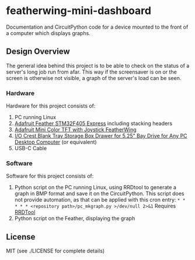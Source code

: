 # featherwing-mini-dashboard

Documentation and CircuitPython code for a device mounted to the front of a computer which displays graphs.

## Design Overview

The general idea behind this project is to be able to check on the status of a server's long job run from afar.  This way if the screensaver is on or the screen is otherwise not visible, a graph of the server's load can be seen.

### Hardware

Hardware for this project consists of:

1. PC running Linux
1. [Adafruit Feather STM32F405 Express](https://www.adafruit.com/product/4382) including stacking headers
1. [Adafruit Mini Color TFT with Joystick FeatherWing](https://www.adafruit.com/product/3321)
1. [I/O Crest Blank Tray Storage Box Drawer for 5.25" Bay Drive for Any PC Desktop Computer](https://amzn.com/B01LY3YDLN) (or equivalent)
1. USB-C Cable

### Software

Software for this project consists of:

1. Python script on the PC running Linux, using RRDtool to generate a graph in BMP format and save it on the CircuitPython.  This script does not provide automation, as that can be applied with this cron entry: `* * * * * <repository path>/pc_mkgraph.py >/dev/null 2>&1`  Requires [RRDTool](https://pythonhosted.org/rrdtool/install.html)
1. Python script on the Feather, displaying the graph

## License

MIT (see ./LICENSE for complete details)
